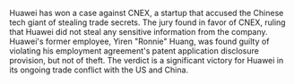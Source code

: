 Huawei has won a case against CNEX, a startup that accused the Chinese tech giant of stealing trade secrets. The jury found in favor of CNEX, ruling that Huawei did not steal any sensitive information from the company. Huawei's former employee, Yiren "Ronnie" Huang, was found guilty of violating his employment agreement's patent application disclosure provision, but not of theft. The verdict is a significant victory for Huawei in its ongoing trade conflict with the US and China.